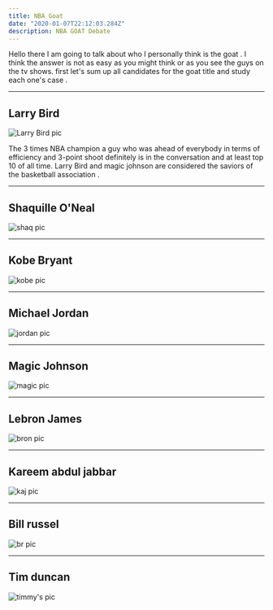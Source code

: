 ```yaml
---
title: NBA Goat 
date: "2020-01-07T22:12:03.284Z"
description: NBA GOAT Debate
---
```


Hello there I am going to talk about who I personally think is the goat .
I think the answer is not as easy as you might think or as you see the guys on the tv shows.
first let's sum up all candidates for the goat title and study each one's case .

---
Larry Bird 
---
![Larry Bird pic ](./bird.jpg)

The 3 times NBA champion a guy who was ahead of everybody in terms of efficiency and 3-point shoot definitely is in the conversation and at least top 10 of all time.
Larry Bird and magic johnson are considered the saviors of the basketball association .



---
Shaquille O'Neal
---
![shaq pic ](./shaq.jpg)

---
Kobe Bryant
---
![kobe pic ](./kobe.jpg)

---
Michael Jordan
---
![jordan pic ](./jordan.jpg)


---
Magic Johnson
---
![magic pic ](./magic.jpg)

---
Lebron James
---
![bron pic ](./bron.jpg)

---
Kareem abdul jabbar
---
![kaj pic ](./kaj.jpg)

---
Bill russel
---
![br pic ](./br.jpg)

---
Tim duncan
---
![timmy's pic ](./tim.jpg)
